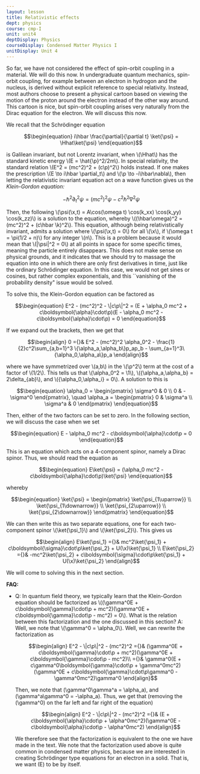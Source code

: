```yaml
---
layout: lesson
title: Relativistic effects 
dept: physics
course: cmp-I
unit: unit4
deptDisplay: Physics
courseDisplay: Condensed Matter Physics I
unitDisplay: Unit 4
---
```

So far, we have not considered the effect of spin-orbit coupling in a material. We will do this now. In undergraduate quantum mechanics, spin-orbit coupling, for example between an electron in hydrogon and the nucleus, is derived without explicit reference to special relativity. Instead, most authors choose to present a physical cartoon based on viewing the motion of the proton around the electron instead of the other way around. This cartoon is nice, but spin-orbit coupling arises very naturally from the Dirac equation for the electron. We will discuss this now. 

We recall that the Schrödinger equation 

$$\begin{equation}
i\hbar \frac{\partial}{\partial t} \ket{\psi} = \Hhat\ket{\psi}
\end{equation}$$

is Galilean invariant, but not Lorentz invariant, when \\(\Hhat\\) has the standard kinetic energy \\(E = \hat{\p}^2/2m\\). In special relativity, the standard relation \\(E^2 = (mc^2)^2 + (c\p)^2\\) holds instead. If one makes the prescription \\(E \to i\hbar \partial_t\\) and \\(\p \to -i\hbar\nabla\\), then letting the relativistic invariant equation act on a wave function gives us the <i>Klein-Gordon equation:</i>

$$\begin{equation}
-\hbar^2\partial_t^2 \psi = (mc^2)^2\psi - c^2\hbar^2\nabla^2\psi
\end{equation}$$

Then, the following \\(\psi(\x,t) = A\cos(\omega t) \cos(k_xx) \cos(k_yy) \cos(k_zz)\\) is a solution to the equation, whereby \\((\hbar\omega)^2 = (mc^2)^2 + (c\hbar \k)^2\\). This equation, although being relativistically invariant, admits a solution where \\(\psi(\x,t) = 0\\) for all \\(\x\\), if \\(\omega t = \pi(1/2 + n)\\) for any integer \\(n\\). This is a problem because it would mean that \\(\|\psi\|^2 = 0\\) at all points in space for some specific times, meaning the particle entirely disappears. This does not make sense on physical grounds, and it indicates that we should try to massage the equation into one in which there are only first derivatives in time, just like the ordinary Schrödinger equation. In this case, we would not get sines or cosines, but rather complex exponentials, and this ``vanishing of the probability density" issue would be solved. 

To solve this, the Klein-Gordon equation can be factored as 

$$\begin{equation}
E^2 - (mc^2)^2 - \|c\p\|^2 = (E + \alpha_0 mc^2 + c\boldsymbol{\alpha}\cdot\p)(E - \alpha_0 mc^2 - c\boldsymbol{\alpha}\cdot\p) = 0
\end{equation}$$

If we expand out the brackets, then we get that 

$$\begin{align}
0 ={}& E^2 - (mc^2)^2 \alpha_0^2 - \frac{1}{2}c^2\sum_{a,b=1}^3 \{\alpha_a,\alpha_b\}p_ap_b - \sum_{a=1}^3\{\alpha_0,\alpha_a\}p_a 
\end{align}$$

where we have symmetrized over \\(a,b\\) in the \\(\p^2\\) term at the cost of a factor of \\(1/2\\). This tells us that \\(\alpha_0^2 = \1\\), \\(\{\alpha_a,\alpha_b\} = 2\delta_{ab}\\), and \\(\{\alpha_0,\alpha_i\} = 0\\). A solution to this is 

$$\begin{equation}
\alpha_0 = \begin{pmatrix} \sigma^0 & 0 \\ 0 & -\sigma^0 \end{pmatrix}, \quad \alpha_a = \begin{pmatrix} 0 & \sigma^a \\ \sigma^a & 0 \end{pmatrix}
\end{equation}$$

Then, either of the two factors can be set to zero. In the following section, we will discuss the case when we set 

$$\begin{equation}
E - \alpha_0 mc^2 - c\boldsymbol{\alpha}\cdot\p = 0
\end{equation}$$

This is an equation which acts on a 4-component spinor, namely a Dirac spinor. Thus, we should read the equation as 

$$\begin{equation}
E\ket{\psi} = (\alpha_0 mc^2 - c\boldsymbol{\alpha}\cdot\p)\ket{\psi} 
\end{equation}$$

whereby

$$\begin{equation}
\ket{\psi} = \begin{pmatrix} 
\ket{\psi_{1\uparrow}} \\
\ket{\psi_{1\downarrow}} \\
\ket{\psi_{2\uparrow}} \\
\ket{\psi_{2\downarrow}}
\end{pmatrix}
\end{equation}$$

We can then write this as two separate equations, one for each two-component spinor \\(\ket{\psi_1}\\) and \\(\ket{\psi_2}\\). This gives us 

$$\begin{align}
E\ket{\psi_1} ={}& mc^2\ket{\psi_1} + c\boldsymbol{\sigma}\cdot\p\ket{\psi_2} + U(\x)\ket{\psi_1} \\
E\ket{\psi_2} ={}& -mc^2\ket{\psi_2} + c\boldsymbol{\sigma}\cdot\p\ket{\psi_1} + U(\x)\ket{\psi_2}
\end{align}$$

We will come to solving this in the next section.


<div class="faq">
<b>FAQ:</b> 
<ul>
<li> Q: In quantum field theory, we typically learn that the Klein-Gordon equation should be factorized as \((\gamma^0E + c\boldsymbol{\gamma}\cdot\p + mc^2)(\gamma^0E + c\boldsymbol{\gamma}\cdot\p - mc^2) = 0\). What is the relation between this factorization and the one discussed in this section? A: Well, we note that \(\gamma^0 = \alpha_0\). Well, we can rewrite the factorization as 

$$\begin{align}
E^2 - \|c\p\|^2 - (mc^2)^2 ={}& (\gamma^0E + c\boldsymbol{\gamma}\cdot\p + mc^2)(\gamma^0E + c\boldsymbol{\gamma}\cdot\p - mc^2)\\
={}& \gamma^0(E + c\gamma^0\boldsymbol{\gamma}\cdot\p + \gamma^0mc^2)(\gamma^0E + c\boldsymbol{\gamma}\cdot\p\gamma^0 - \gamma^0mc^2)\gamma^0
\end{align}$$

Then, we note that \(\gamma^0\gamma^a = \alpha_a\), and \(\gamma^a\gamma^0 = -\alpha_a\). Thus, we get that (removing the \(\gamma^0\) on the far left and far right of the equation)

$$\begin{align}
E^2 - \|c\p\|^2 - (mc^2)^2 ={}& (E + c\boldsymbol{\alpha}\cdot\p + \alpha^0mc^2)(\gamma^0E - c\boldsymbol{\alpha}\cdot\p - \alpha^0mc^2)
\end{align}$$

We therefore see that the factorization is equivalent to the one we have made in the text. We note that the factorization used above is quite common in condensed matter physics, because we are interested in creating Schrödinger type equations for an electron in a solid. That is, we want \(E\) to be by itself.
</li></ul>

</div>

